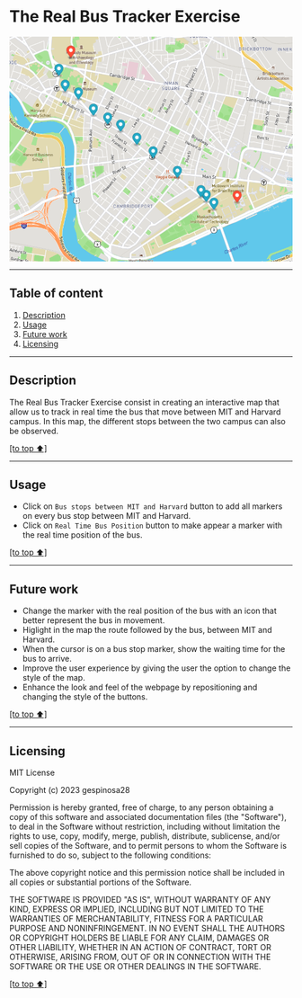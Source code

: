 # The Real Bus Tracker Exercise

<p align="center">  
  <img src="https://github.com/gespinosa28/BusTracker/blob/main/Screenshot%202023-01-05%20at%209.40.53%20PM.png" align="center" width="600" height="400">
</p> 

---
## Table of content

1. [Description](#description)
2. [Usage](#usage)
3. [Future work](#future-work)
4. [Licensing](#licensing)
---
## Description

The Real Bus Tracker Exercise consist in creating an interactive map that allow us to track in real time the bus that move between MIT and Harvard campus. In this map, the different stops between the two campus can also be observed.

[[to top ⬆️]](#the-real-bus-tracker-exercise)

---
## Usage

* Click on `Bus stops between MIT and Harvard` button to add all markers on every bus stop between MIT and Harvard.
* Click on `Real Time Bus Position` button to make appear a marker with the real time position of the bus.

[[to top ⬆️]](#the-real-bus-tracker-exercise)

---
## Future work

* Change the marker with the real position of the bus with an icon that better represent the bus in movement.
* Higlight in the map the route followed by the bus, between MIT and Harvard.
* When the cursor is on a bus stop marker, show the waiting time for the bus to arrive.
* Improve the user experience by giving the user the option to change the style of the map.
* Enhance the look and feel of the webpage by repositioning and changing the style of the buttons.

[[to top ⬆️]](#the-real-bus-tracker-exercise)

---
## Licensing

MIT License

Copyright (c) 2023 gespinosa28

Permission is hereby granted, free of charge, to any person obtaining a copy of this software and associated documentation files (the "Software"), to deal in the Software without restriction, including without limitation the rights to use, copy, modify, merge, publish, distribute, sublicense, and/or sell copies of the Software, and to permit persons to whom the Software is furnished to do so, subject to the following conditions:

The above copyright notice and this permission notice shall be included in all copies or substantial portions of the Software.

THE SOFTWARE IS PROVIDED "AS IS", WITHOUT WARRANTY OF ANY KIND, EXPRESS OR IMPLIED, INCLUDING BUT NOT LIMITED TO THE WARRANTIES OF MERCHANTABILITY, FITNESS FOR A PARTICULAR PURPOSE AND NONINFRINGEMENT. IN NO EVENT SHALL THE AUTHORS OR COPYRIGHT HOLDERS BE LIABLE FOR ANY CLAIM, DAMAGES OR OTHER LIABILITY, WHETHER IN AN ACTION OF CONTRACT, TORT OR OTHERWISE, ARISING FROM, OUT OF OR IN CONNECTION WITH THE SOFTWARE OR THE USE OR OTHER DEALINGS IN THE SOFTWARE.

[[to top ⬆️]](#the-real-bus-tracker-exercise)
